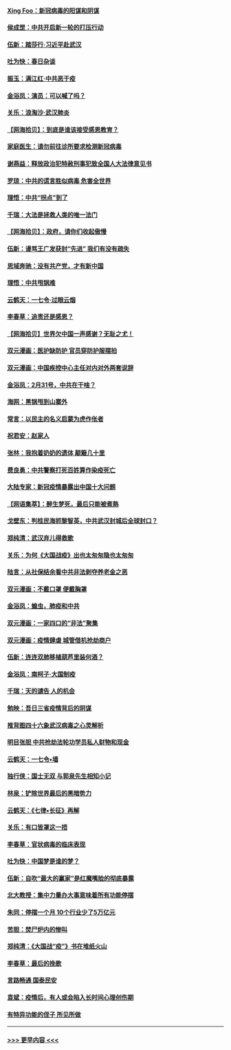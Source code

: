 #### [Xing Foo：新冠病毒的阳谋和阴谋](../pages/nsc993/n11936086.md?t=03132302) 
#### [侯成罡：中共开启新一轮的打压行动](../pages/nsc993/n11935730.md?t=03132302) 
#### [伍新：踏莎行‧习近平赴武汉](../pages/nsc993/n11935157.md?t=03132302) 
#### [吐为快：春日杂谈](../pages/nsc993/n11934776.md?t=03132302) 
#### [振玉：满江红‧中共恶于疫](../pages/nsc993/n11934647.md?t=03132302) 
#### [金浴凤：演员：可以喊了吗？](../pages/nsc993/n11934602.md?t=03132302) 
#### [关乐：浪淘沙·武汉肺炎](../pages/nsc993/n11931792.md?t=03132302) 
#### [【网海拾贝】：到底是谁该接受感恩教育？](../pages/nsc993/n11931552.md?t=03132302) 
#### [家庭医生：请勿前往诊所要求检测新冠病毒](../pages/nsc993/n11929190.md?t=03132302) 
#### [谢燕益：释放政治犯特赦刑事犯致全国人大法律意见书](../pages/nsc993/n11928978.md?t=03132302) 
#### [罗琼：中共的谎言胜似病毒 危害全世界](../pages/nsc993/n11922636.md?t=03132302) 
#### [理悟：中共“拐点”到了](../pages/nsc993/n11928496.md?t=03132302) 
#### [千瑞：大法是拯救人类的唯一法门](../pages/nsc993/n11927637.md?t=03132302) 
#### [【网海拾贝】：政府，请你们收起傲慢](../pages/nsc993/n11926932.md?t=03132302) 
#### [伍新：谩骂王广发获封“先进” 我们有没有疏失](../pages/nsc993/n11926101.md?t=03132302) 
#### [思域奔驰：没有共产党，才有新中国](../pages/nsc993/n11926058.md?t=03132302) 
#### [理悟：中共甩锅难](../pages/nsc993/n11925355.md?t=03132302) 
#### [云鹤天：一七令·过眼云烟](../pages/nsc993/n11925284.md?t=03132302) 
#### [李春草：追责还是感恩？](../pages/nsc993/n11925274.md?t=03132302) 
#### [【网海拾贝】世界欠中国一声感谢？无耻之尤！](../pages/nsc993/n11925239.md?t=03132302) 
#### [双元漫画：医护缺防护 官员穿防护服摆拍](../pages/nsc993/n11923899.md?t=03132302) 
#### [双元漫画：中国疾控中心主任对内对外两套说辞](../pages/nsc993/n11921994.md?t=03132302) 
#### [金浴凤：2月31号，中共在干啥？](../pages/nsc993/n11922706.md?t=03132302) 
#### [海网：黑锅甩到山寨外](../pages/nsc993/n11922688.md?t=03132302) 
#### [常言：以民主的名义启蒙为虎作伥者](../pages/nsc993/n11922217.md?t=03132302) 
#### [祝君安：赵家人](../pages/nsc993/n11922209.md?t=03132302) 
#### [张林：我抱着奶奶的遗体 颠簸几十里](../pages/nsc993/n11920945.md?t=03132302) 
#### [费良勇：中共警察打死百姓算作染疫死亡](../pages/nsc993/n11919264.md?t=03132302) 
#### [大陆专家：新冠疫情暴露出中国十大问题](../pages/nsc993/n11919187.md?t=03132302) 
#### [【网语集萃】：醉生梦死，最后只能被煮熟](../pages/nsc993/n11918994.md?t=03132302) 
#### [戈壁东：判桂民海抓黎智英，中共武汉封城后全球封口？](../pages/nsc993/n11917982.md?t=03132302) 
#### [郑纯清：武汉弃儿得救歌](../pages/nsc993/n11917881.md?t=03132302) 
#### [关乐：为何《大国战疫》出也太匆匆隐也太匆匆](../pages/nsc993/n11917792.md?t=03132302) 
#### [陆言：从社保结余看中共非法剥夺养老金之恶](../pages/nsc993/n11917084.md?t=03132302) 
#### [双元漫画：不戴口罩 便戴胸罩](../pages/nsc993/n11916447.md?t=03132302) 
#### [金浴凤：蝗虫，肺疫和中共](../pages/nsc993/n11916904.md?t=03132302) 
#### [双元漫画：一家四口的“非法”聚集](../pages/nsc993/n11916378.md?t=03132302) 
#### [双元漫画：疫情肆虐 城管借机抢劫商户](../pages/nsc993/n11916310.md?t=03132302) 
#### [伍新：连连双肺移植葫芦里装何酒？](../pages/nsc993/n11913667.md?t=03132302) 
#### [金浴凤：南柯子·大国制疫](../pages/nsc993/n11913657.md?t=03132302) 
#### [千瑞：天的谴告  人的机会](../pages/nsc993/n11913309.md?t=03132302) 
#### [勉映：吾日三省疫情背后的阴谋](../pages/nsc993/n11913079.md?t=03132302) 
#### [推背图四十六象武汉病毒之心灵解析](../pages/nsc993/n11911761.md?t=03132302) 
#### [明目张胆 中共抢劫法轮功学员私人财物和现金](../pages/nsc993/n11910262.md?t=03132302) 
#### [云鹤天：一七令▪墙](../pages/nsc993/n11910627.md?t=03132302) 
#### [独行侠：国士无双 与郭泉先生相知小记](../pages/nsc993/n11910613.md?t=03132302) 
#### [林泉：铲除世界最后的黑暗势力](../pages/nsc993/n11909320.md?t=03132302) 
#### [云鹤天：《七律▪长征》再解](../pages/nsc993/n11909327.md?t=03132302) 
#### [关乐：有口皆罩这一捂](../pages/nsc993/n11908393.md?t=03132302) 
#### [李春草：官状病毒的临床表现](../pages/nsc993/n11908339.md?t=03132302) 
#### [吐为快：中国梦是谁的梦？](../pages/nsc993/n11906564.md?t=03132302) 
#### [伍新：自吹“最大的赢家”是红魔嘴脸的彻底暴露](../pages/nsc993/n11906407.md?t=03132302) 
#### [北大教授：集中力量办大事意味着所有功能停摆](../pages/nsc993/n11904800.md?t=03132302) 
#### [朱同：停摆一个月 10个行业少了5万亿元](../pages/nsc993/n11904498.md?t=03132302) 
#### [苦胆：焚尸炉内的惨叫](../pages/nsc993/n11904479.md?t=03132302) 
#### [郑纯清：《大国战“疫”》书在堆纸火山](../pages/nsc993/n11904450.md?t=03132302) 
#### [李春草：最后的挽歌](../pages/nsc993/n11904441.md?t=03132302) 
#### [言路畅通 国泰民安](../pages/nsc993/n11904222.md?t=03132302) 
#### [袁斌：疫情后，有人或会陷入长时间心理创伤期](../pages/nsc993/n11901514.md?t=03132302) 
#### [有特异功能的侄子 所见所做](../pages/nsc993/n11901154.md?t=03132302) 

----
#### [ >>> 更早内容 <<< ](../indexes/nsc993-earlier.md)
